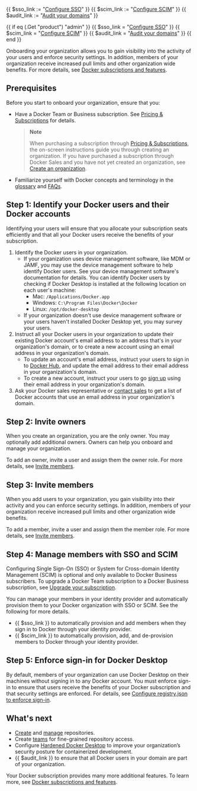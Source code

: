 {{ $sso_link := "[Configure SSO](/security/for-admins/single-sign-on/)" }}
{{ $scim_link := "[Configure SCIM](/security/for-admins/scim/)" }}
{{ $audit_link := "[Audit your domains](/docker-hub/domain-audit/)" }}

{{ if eq (.Get "product") "admin" }}
  {{ $sso_link = "[Configure SSO](/security/for-admins/single-sign-on/)" }}
  {{ $scim_link = "[Configure SCIM](/security/for-admins/scim/)" }}
  {{ $audit_link = "[Audit your domains](/admin/organization/security-settings/domains/)" }}
{{ end }}

Onboarding your organization allows you to gain visibility into the activity of your users and enforce security settings. In addition, members of your organization receive increased pull limits and other organization wide benefits. For more details, see [Docker subscriptions and features](/subscription/details/).

## Prerequisites

Before you start to onboard your organization, ensure that you:
- Have a Docker Team or Business subscription. See [Pricing & Subscriptions](https://www.docker.com/pricing/) for details.

  > **Note**
  >
  > When purchasing a subscription through [Pricing & Subscriptions](https://www.docker.com/pricing/), the on-screen instructions guide you through creating an organization. If you have purchased a subscription through Docker Sales and you have not yet created an organization, see [Create an organization](/admin/organization/orgs).

- Familiarize yourself with Docker concepts and terminology in the [glossary](/glossary/) and [FAQs](/faq/admin/general-faqs/).

## Step 1: Identify your Docker users and their Docker accounts

Identifying your users will ensure that you allocate your subscription seats efficiently and that all your Docker users receive the benefits of your subscription.

1. Identify the Docker users in your organization.
   - If your organization uses device management software, like MDM or JAMF, you may use the device management software to help identify Docker users. See your device management software's documentation for details. You can identify Docker users by checking if Docker Desktop is installed at the following location on each user's machine:
      - Mac: `/Applications/Docker.app`
      - Windows: `C:\Program Files\Docker\Docker`
      - Linux: `/opt/docker-desktop`
   - If your organization doesn't use device management software or your users haven't installed Docker Desktop yet, you may survey your users.
2. Instruct all your Docker users in your organization to update their existing Docker account's email address to an address that's in your organization's domain, or to create a new account using an email address in your organization's domain.
   - To update an account's email address, instruct your users to sign in to [Docker Hub](https://hub.docker.com), and update the email address to their email address in your organization's domain.
   - To create a new account, instruct your users to go [sign up](https://hub.docker.com/signup) using their email address in your organization's domain.
3. Ask your Docker sales representative or [contact sales](https://www.docker.com/pricing/contact-sales/) to get a list of Docker accounts that use an email address in your organization's domain.

## Step 2: Invite owners

When you create an organization, you are the only owner. You may optionally add additional owners. Owners can help you onboard and manage your organization.

To add an owner, invite a user and assign them the owner role. For more details, see [Invite members](/admin/organization/members/).

## Step 3: Invite members

When you add users to your organization, you gain visibility into their activity and you can enforce security settings. In addition, members of your organization receive increased pull limits and other organization wide benefits.

To add a member, invite a user and assign them the member role. For more details, see [Invite members](/admin/organization/members/).

## Step 4: Manage members with SSO and SCIM

Configuring Single Sign-On (SSO) or System for Cross-domain Identity Management (SCIM) is optional and only available to Docker Business subscribers. To upgrade a Docker Team subscription to a Docker Business subscription, see [Upgrade your subscription](/subscription/upgrade/).

You can manage your members in your identity provider and automatically provision them to your Docker organization with SSO or SCIM. See the following for more details.
   - {{ $sso_link }} to automatically provision and add members when they sign in to Docker through your identity provider.
   - {{ $scim_link }} to automatically provision, add, and de-provision members to Docker through your identity provider.


## Step 5: Enforce sign-in for Docker Desktop

By default, members of your organization can use Docker Desktop on their machines without signing in to any Docker account. You must enforce sign-in to ensure that users receive the benefits of your Docker subscription and that security settings are enforced. For details, see [Configure registry.json to enforce sign-in](/docker-hub/configure-sign-in/).

## What's next

- [Create](/docker-hub/repos/create/) and [manage](/docker-hub/repos/) repositories.
- Create [teams](/admin/organization/manage-a-team/) for fine-grained repository access.
- Configure [Hardened Docker Desktop](/desktop/hardened-desktop/) to improve your organization’s security posture for containerized development.
- {{ $audit_link }} to ensure that all Docker users in your domain are part of your organization.

Your Docker subscription provides many more additional features. To learn more, see [Docker subscriptions and features](/subscription/details/).
